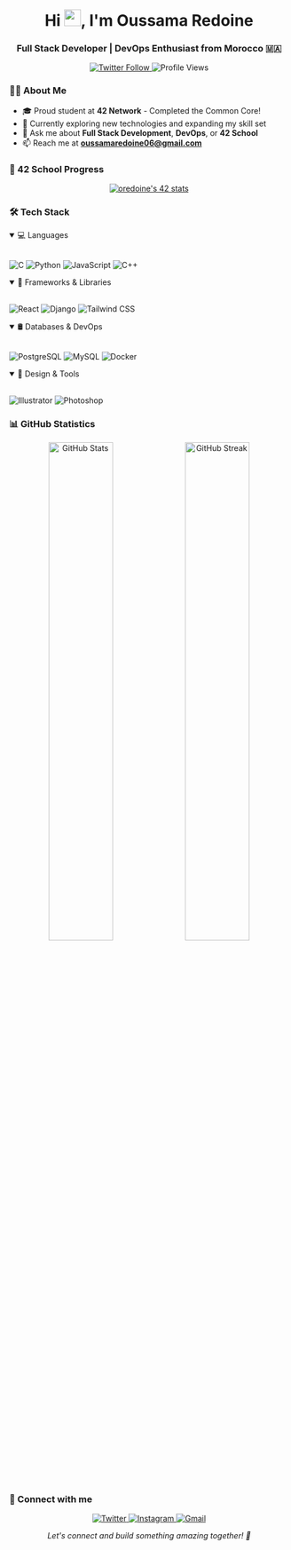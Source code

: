 <h1 align="center">Hi <img src="https://raw.githubusercontent.com/MartinHeinz/MartinHeinz/master/wave.gif" width="30px" height="30px">, I'm Oussama Redoine</h1>

<h3 align="center">Full Stack Developer | DevOps Enthusiast from Morocco 🇲🇦</h3>

<p align="center">
  <a href="https://twitter.com/usm4" target="_blank">
    <img src="https://img.shields.io/twitter/follow/usm4?style=social" alt="Twitter Follow"/>
  </a>
  <img src="https://komarev.com/ghpvc/?username=USM4&label=Profile%20views&color=0e75b6&style=flat" alt="Profile Views" />
</p>

### 👨‍💻 About Me

- 🎓 Proud student at **42 Network** - Completed the Common Core!
- 🌱 Currently exploring new technologies and expanding my skill set
- 💬 Ask me about **Full Stack Development**, **DevOps**, or **42 School**
- 📫 Reach me at **oussamaredoine06@gmail.com**

### 🎯 42 School Progress
<p align="center">
  <a href="https://github.com/oakoudad/badge42">
    <img src="https://badge.mediaplus.ma/binary/oredoine?UM6P=off" alt="oredoine's 42 stats" />
  </a>
</p>

### 🛠️ Tech Stack

<details open>
<summary>💻 Languages</summary>
<br>
<p align="left">
  <img src="https://img.shields.io/badge/C-00599C?style=for-the-badge&logo=c&logoColor=white" alt="C"/>
  <img src="https://img.shields.io/badge/Python-3776AB?style=for-the-badge&logo=python&logoColor=white" alt="Python"/>
  <img src="https://img.shields.io/badge/JavaScript-F7DF1E?style=for-the-badge&logo=javascript&logoColor=black" alt="JavaScript"/>
<!--   <img src="https://img.shields.io/badge/Cpp-ED8B00?style=for-the-badge&logo=openjdk&logoColor=white" alt="Cpp"/> -->
  <img src="https://img.shields.io/badge/Cpp-00599C?style=for-the-badge&logo=c&logoColor=white" alt="C++"/>
</p>
</details>

<details open>
<summary>🚀 Frameworks & Libraries</summary>
<br>
<p align="left">
  <img src="https://img.shields.io/badge/React-20232A?style=for-the-badge&logo=react&logoColor=61DAFB" alt="React"/>
  <img src="https://img.shields.io/badge/Django-092E20?style=for-the-badge&logo=django&logoColor=white" alt="Django"/>
  <img src="https://img.shields.io/badge/Tailwind_CSS-38B2AC?style=for-the-badge&logo=tailwind-css&logoColor=white" alt="Tailwind CSS"/>
</p>
</details>

<details open>
<summary>🛢️ Databases & DevOps</summary>
<br>
<p align="left">
  <img src="https://img.shields.io/badge/PostgreSQL-316192?style=for-the-badge&logo=postgresql&logoColor=white" alt="PostgreSQL"/>
  <img src="https://img.shields.io/badge/MySQL-005C84?style=for-the-badge&logo=mysql&logoColor=white" alt="MySQL"/>
  <img src="https://img.shields.io/badge/Docker-2CA5E0?style=for-the-badge&logo=docker&logoColor=white" alt="Docker"/>
</p>
</details>

<details open>
<summary>🎨 Design & Tools</summary>
<br>
<p align="left">
  <img src="https://img.shields.io/badge/Adobe%20Illustrator-FF9A00?style=for-the-badge&logo=adobe%20illustrator&logoColor=white" alt="Illustrator"/>
  <img src="https://img.shields.io/badge/Adobe%20Photoshop-31A8FF?style=for-the-badge&logo=adobe%20photoshop&logoColor=white" alt="Photoshop"/>
</p>
</details>

### 📊 GitHub Statistics

<p align="center">
  <img src="https://github-readme-stats.vercel.app/api?username=USM4&show_icons=true&theme=radical" alt="GitHub Stats" width="48%" />
  <img src="https://github-readme-streak-stats.herokuapp.com/?user=USM4&theme=radical" alt="GitHub Streak" width="48%" />
</p>

### 🤝 Connect with me

<p align="center">
  <a href="https://twitter.com/usm4" target="_blank">
    <img src="https://img.shields.io/badge/Twitter-1DA1F2?style=for-the-badge&logo=twitter&logoColor=white" alt="Twitter"/>
  </a>
  <a href="https://instagram.com/oussamared_1" target="_blank">
    <img src="https://img.shields.io/badge/Instagram-E4405F?style=for-the-badge&logo=instagram&logoColor=white" alt="Instagram"/>
  </a>
  <a href="mailto:oussamaredoine06@gmail.com">
    <img src="https://img.shields.io/badge/Gmail-D14836?style=for-the-badge&logo=gmail&logoColor=white" alt="Gmail"/>
  </a>
</p>

<p align="center">
  <i>Let's connect and build something amazing together! 🚀</i>
</p>
